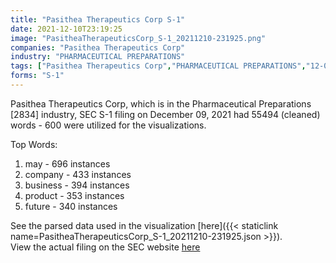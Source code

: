 ```yaml
---
title: "Pasithea Therapeutics Corp S-1"
date: 2021-12-10T23:19:25
image: "PasitheaTherapeuticsCorp_S-1_20211210-231925.png"
companies: "Pasithea Therapeutics Corp"
industry: "PHARMACEUTICAL PREPARATIONS"
tags: ["Pasithea Therapeutics Corp","PHARMACEUTICAL PREPARATIONS","12-09-2021","S-1"]
forms: "S-1"
---
```

Pasithea Therapeutics Corp, which is in the Pharmaceutical Preparations [2834] industry, SEC S-1 filing on December 09, 2021 had 55494 (cleaned) words - 600 were utilized for the visualizations.

Top Words:
1. may - 696 instances
2. company - 433 instances
3. business - 394 instances
4. product - 353 instances
5. future - 340 instances


See the parsed data used in the visualization [here]({{< staticlink name=PasitheaTherapeuticsCorp_S-1_20211210-231925.json >}}).  
View the actual filing on the SEC website [here](https://www.sec.gov/Archives/edgar/data/1841330/0001213900-21-064451.txt)
